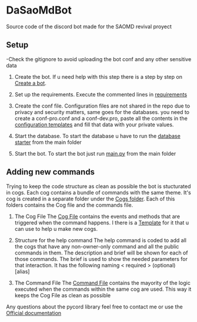 # DaSaoMdBot
Source code of the discord bot made for the SAOMD revival proyect

## Setup
-Check the gitignore to avoid uploading the bot conf and any other sensitive data

1. Create the bot.
    If u need help with this step there is a step by step on [Create a bot](./Templates/Create_a_bot.md).

2. Set up the requirements.
    Execute the commented lines in [requirements](./requirements.txt)

3. Create the conf file.
    Configuration files are not shared in the repo due to privacy and security matters, same goes for the databases.
    you need to create a conf-pro.conf and a conf-dev.pro, paste all the contents in the [configuration templates](./conf/conf-pro-template.conf) and fill that data with your private values.

4. Start the database.
    To start the database u have to run the [database starter](dbStarter.py) from the main folder

5. Start the bot.
    To start the bot just run [main.py](main.py) from the main folder


## Adding new commands
Trying to keep the code structure as clean as possible the bot is stucturated in cogs. Each cog contains a bundle of commands with the same theme. It's cog is created in a separate folder under the [Cogs folder](./cogs/). Each of this folders contains the Cog file and the commands file. 

1. The Cog File
    The [Cog File](./cogs/help/helpcog.py) contains the events and methods that are triggered when the command happens. I there is a [Template](./Templates/CogTemplate.py) for it that u can use to help u make new cogs.

2. Structure for the help command
    The help command is coded to add all the cogs that have any non-owner-only command and all the public commands in them.
    The description and brief will be shown for each of those commands. The brief is used to show the needed parameters for that interaction. It has the following naming < required > (optional) \[alias\]

3. The Command File
    The [Command File](./cogs/help/helpcommands.py) contains the mayority of the logic executed when the commands within the same cog are used. This way it keeps the Cog File as clean as possible

Any questions about the pycord library feel free to contact me or use the [Official documentation](https://docs.pycord.dev/en/master/)
